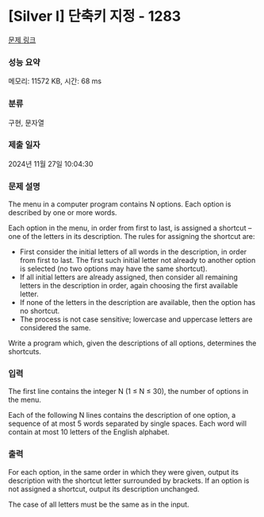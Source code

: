 # [Silver I] 단축키 지정 - 1283 

[문제 링크](https://www.acmicpc.net/problem/1283) 

### 성능 요약

메모리: 11572 KB, 시간: 68 ms

### 분류

구현, 문자열

### 제출 일자

2024년 11월 27일 10:04:30

### 문제 설명

<p>The menu in a computer program contains N options. Each option is described by one or more words. </p>

<p>Each option in the menu, in order from first to last, is assigned a shortcut – one of the letters in its description. The rules for assigning the shortcut are: </p>

<ul>
	<li>First consider the initial letters of all words in the description, in order from first to last. The first such initial letter not already to another option is selected (no two options may have the same shortcut). </li>
	<li>If all initial letters are already assigned, then consider all remaining letters in the description in order, again choosing the first available letter. </li>
	<li>If none of the letters in the description are available, then the option has no shortcut. </li>
	<li>The process is not case sensitive; lowercase and uppercase letters are considered the same. </li>
</ul>

<p>Write a program which, given the descriptions of all options, determines the shortcuts. </p>

### 입력 

 <p>The first line contains the integer N (1 ≤ N ≤ 30), the number of options in the menu. </p>

<p>Each of the following N lines contains the description of one option, a sequence of at most 5 words separated by single spaces. Each word will contain at most 10 letters of the English alphabet. </p>

### 출력 

 <p>For each option, in the same order in which they were given, output its description with the shortcut letter surrounded by brackets. If an option is not assigned a shortcut, output its description unchanged. </p>

<p>The case of all letters must be the same as in the input.</p>

